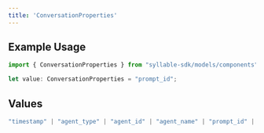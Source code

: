 ```yaml
---
title: 'ConversationProperties'
---
```


## Example Usage

```typescript
import { ConversationProperties } from "syllable-sdk/models/components";

let value: ConversationProperties = "prompt_id";
```

## Values

```typescript
"timestamp" | "agent_type" | "agent_id" | "agent_name" | "prompt_id" | "prompt_name" | "llm_provider" | "llm_model" | "llm_version" | "is_legacy"
```